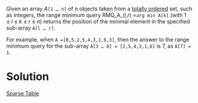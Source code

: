 ---
---
Given an array _A_`[1 … n]` of n objects taken from a [totally ordered](https://en.wikipedia.org/wiki/Total_order "Total order") set, such as integers, the range minimum query RMQ_A_(_l_,_r_) =``arg min A[k]`` (with 1 ≤ _l_ ≤ _k_ ≤ _r_ ≤ _n_) returns the position of the minimal element in the specified sub-array `A[l … r]`.

For example, when ``A =[0,5,2,5,4,3,1,6,3]``, then the answer to the range minimum query for the sub-array `A[3 … 8] = [2,5,4,3,1,6]` is 7, as `A[7] = 1`.

# Solution
[Sparse Table](</docs/Algorithms/Advanced Data Structures/Sparse Table.md>)
